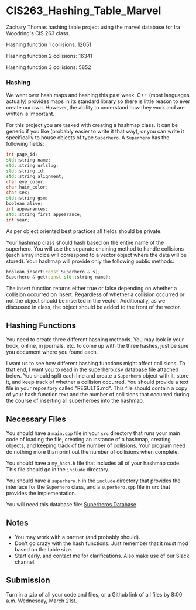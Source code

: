 # CIS263_Hashing_Table_Marvel

Zachary Thomas hashing table project using the marvel database for Ira Woodring's CIS 263 class.

Hashing function 1 collisions: 12051 

Hashing function 2 collisions: 16341 

Hashing function 3 collisions: 5852

### Hashing

We went over hash maps and hashing this past week.  C++ (most languages actually) provides maps in its standard library so there is little reason to ever create our own.  However, the ability to understand how they work and are written is important.

For this project you are tasked with creating a hashmap class.  It can be generic if you like (probably easier to write it that way), or you can write it specifically to house objects of type ```Superhero```.  A ```Superhero``` has the following fields:

```C++
int page_id;
std::string name;
std::string urlslug;
std::string id;
std::string alignment;
char eye_color;
char hair_color;
char sex;
std::string gsm;
boolean alive;
int appearances;
std::string first_appearance;
int year;
```

As per object oriented best practices all fields should be private.

Your hashmap class should hash based on the entire name of the superhero.  You will use the separate chaining method to handle collisions (each array indice will correspond to a vector<Superhero> object where the data will be stored).  Your hashmap will provide only the following public methods:

```C++
boolean insert(const Superhero & s);
Superhero & get(const std::string name);
```

The insert function returns either true or false depending on whether a collision occurred on insert.  Regardless of whether a collision occurred or not the object should be inserted in the vector.  Additionally, as we discussed in class, the object should be added to the front of the vector.

## Hashing Functions

You need to create three different hashing methods.  You may look in your book, online, in journals, etc. to come up with the three hashes, just be sure you document where you found each.

I want us to see how different hashing functions might affect collisions.  To that end, I want you to read in the superhero.csv database file attached below.  You should split each line and create a ```Superhero``` object with it, store it, and keep track of whether a collision occurred.  You should provide a text file in your repository called "RESULTS.md".  This file should contain a copy of your hash function text and the number of collisions that occurred during the course of inserting all superheroes into the hashmap.

## Necessary Files

You should have a ```main.cpp``` file in your ```src``` directory that runs your main code of loading the file, creating an instance of a hashmap, creating objects, and keeping track of the number of collisions.  Your program need do nothing more than print out the number of collisions when complete.

You should have a ```my_hash.h``` file that includes all of your hashmap code.  This file should go in the ```include``` directory.

You should have a ```superhero.h``` in the ```include``` directory that provides the interface for the ```Superhero``` class, and a ```superhero.cpp``` file in ```src``` that provides the implementation.

You will need this database file: [Superheros Database](./marvel-wikia-data.csv "Superhero DB").

## Notes

- You may work with a partner (and probably should).
- Don't go crazy with the hash functions.  Just remember that it must mod based on the table size.
- Start early, and contact me for clarifications.  Also make use of our Slack channel.

## Submission

Turn in a .zip of all your code and files, or a Github link of all files by 8:00 a.m. Wednesday, March 21st.
